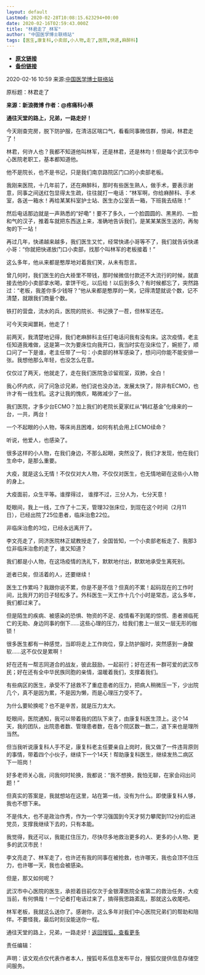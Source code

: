 ```yaml
---
layout: default
Lastmod: 2020-02-28T10:08:15.623294+00:00
date: 2020-02-16T02:59:43.000Z
title: "林君走了_林军"
author: "中国医学博士联络站"
tags: [医生,康复科,小卖部,小人物,走了,医院,快递,麻醉科]
---
```


* [**原文链接**](http://www.sohu.com/a/373429824_267160)
* [**备份链接**](https://web.archive.org/web/20200221054633/https://www.sohu.com/a/373429824_267160)


2020-02-16 10:59 来源:[中国医学博士联络站](https://www.sohu.com/)

原标题：林君走了

**来源：新浪微博 作者：@疼痛科小蔡**

**通往天堂的路上，兄弟，一路走好！**

今天刚查完房，脱下防护服，在清洁区喘口气，看看同事微信群，惊闻，林君走了！

林君，何许人也？我都不知道他叫林军，还是林君，还是林均！但是每个武汉市中心医院老职工，基本都知道他。

他不是院长，也不是书记，只是我们南京路院区门口的小卖部老板。

我刚来医院，十几年前了，还在麻醉科，那时有些医生熟人，做手术，要表示谢意，同事之间送红包显得太生疏，往往就打一电话：“林军啊，你给麻醉科、手术室，各送一箱水！再给某某科室护士站、医生办公室丢一箱，下班我去结账！”

然后电话那边就是一声熟悉的“好嘞”！要不了多久，一个脸圆圆的、黑黑的、一脸和气的汉子，推着车就把东西送上来，准确地告诉我们，是某某某医生送的，再匆匆的下一站！

再过几年，快递越来越多，我们医生又忙，经常快递小哥等不了，我们就告诉快递小哥：“你就把快递放门口小卖部，找那个叫林军的老板接着！”

这么多年，他从来都是憨厚地对着我们笑，从未有怨言。

曾几何时，我们医生的白大褂里不带钱，那时候微信付款还不大流行的时候，就直接去他的小卖部拿水喝，拿饼干吃，以后给！以后到多久？有时候都忘了，突然路过：“老板，我差你多少钱呀？”他从来都是憨厚的一笑，记得清楚就说个数，记不清楚，就跟我们商量个数。

铁打的营盘，流水的兵，医院的院长、书记换了一茬，但林军还在。

可今天突闻噩耗，他走了！

前两天，我清楚地记得，我们老麻醉科主任打电话问我有没有床。这次疫情，老主任知道我难做，这是第一次为要床位向我开口，我当时实在没床位了，婉拒了，顺口问了一下是谁，老主任带了一句：小卖部的林军感染了，想问问你能不能安排一张。我想他那么年轻，也没怎么在意。

仅仅过了两天，他就走了，走在我们医院急诊留观室，双肺，全白！

我心怀内疚，问了问急诊兄弟，他们说也没办法，发展太快了，除非有ECMO，也许才有一线生机。这才让我的愧疚，略微减少了一丝。

我们医院，才多少台ECMO？加上我们的老院长夏家红从“韩红基金”化缘来的一台，一共，两台！

一个不起眼的小人物，等床尚且困难，如何有机会用上ECMO续命？

听说，他爱人，也感染了。

很多这样的小人物，在我们身边，不那么起眼，突然没了，我们才发现，他在我们生命中，是那么重要。

大疫，就是这么无情！不仅仅对大人物，不仅仅对医生，也无情地砸在这些小人物的身上。

大疫面前，众生平等。谁撑得过， 谁撑不过，三分人为，七分天意！

眨眼间，我上一线，工作了十二天，管理32张床位，到现在这个时间（2月11日），已经出院了25位患者，临床治愈22位。

非临床治愈的3位，已经永远离开了。

李文亮走了，同济医院林正斌教授走了，全国皆知，一个小卖部老板走了、我那3位非临床治愈的走了，谁又知道？

我们都是小人物，在这场疫情的洗礼下，默默地付出，默默地承受生离死别。

逝者已矣，但活着的人，还要继续！

医生工作累吗？我跟你说不累，你是不是不信？但真的不累！起码现在的工作时间，比我开刀的日子轻松多了。外科医生一天工作十几个小时是常态，这么多年，我们都过来了。

但是陌生的疾病、被感染的恐惧、物资的不足、疫情看不到尾的惊慌、患者濒临死亡的无助、身边同事的倒下……这些心理的压力，给我们套上一层又一层无形的枷锁！

很多医生都有一种感觉，当即将走上工作岗位，穿上防护服时，突然感到一身酸软……这不仅仅是累啊！

好在还有一帮志同道合的战友，彼此鼓励，一起前行；好在还有一群可爱的武汉市民；好在还有全中华民族同胞的亲情，温暖着我们，支撑着我们。

有些病区的医生，承受不了拯救不了重症患者的压力，把病人稍微压一下，少出院几个，真不是因为累，不是因为懒，而是心理压力受不了。

为什么要轮换呢？也不是辛苦，就是压力太大。

眨眼间，医院通知，我可以带着我的团队下来了，由康复科医生顶上。这个14天，我的团队，出院患者数、管理患者数，在各个院区数一数二，退下来也是理所当然。

但当我听说康复科人手不足，康复科老主任要亲自上岗时，我又做了一件违背原则的事情，带着四个小伙子，继续下一个14天！帮助康复科医生，继续发热二病区下一班岗！

好多老师关心我，问我何时轮换，我都说：“我不想换，我怕无聊，在家会闷出问题！”

但真实的答案是，我就想站在这里，站在第一线，没有为什么。即使康复科人够，我也不想下来。

不是伟大，也不是政治作秀，作为一个学习强国到今天才努力攀爬到112分的后进党员，支撑我继续下去的，只有本能。

我觉得，我还可以，我能扛住压力，尽快尽多地救治更多的人、更多的小人物、更多的武汉市民！

李文亮走了、林军走了，也许还有我的同事在被抢救，也许哪天，我也会顶不住压力，也许哪一天，我也会被感染。

但是，那又如何呢？

武汉市中心医院的医生，承担着目前仅次于金银潭医院全省第二的救治任务，大疫当前，有何惧哉！一个记者打电话过来了，搞得我思路紊乱，那就这么收尾吧。

林军老板，我就这么送你了。感谢你，这么多年对我们中心医院兄弟们的帮助和陪伴。不要怪我，最后时刻没能送你一程。

通往天堂的路上，兄弟，一路走好！[返回搜狐，查看更多](https://www.sohu.com/?strategyid=00001)

责任编辑：

声明：该文观点仅代表作者本人，搜狐号系信息发布平台，搜狐仅提供信息存储空间服务。


